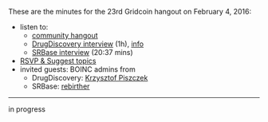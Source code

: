 These are the minutes for the 23rd Gridcoin hangout on February 4, 2016:
* listen to:
  * [community hangout](https://soundcloud.com/gridcoin-community-hangouts/023-04022017a)
  * [DrugDiscovery interview](https://soundcloud.com/gridcoin-community-hangouts/gridcoin-interview-001-drugdiscoveryhome) (1h), [info](https://steemit.com/gridcoin/@erkan/meet-the-people-behind-drugdiscovery-home)
  * [SRBase interview](https://soundcloud.com/gridcoin-community-hangouts/gridcoin-interview-003-srbase) (20:37 mins)
* [RSVP & Suggest topics](https://steemit.com/gridcoin/@cm-steem/gridcoin-community-hangout-023-4th-feb-2017-9pm-gmt-rsvp-and-suggest-topics)
* invited guests: BOINC admins from
  * DrugDiscovery: [Krzysztof Piszczek](https://steemit.com/gridcoin/@erkan/meet-the-people-behind-drugdiscovery-home)
  * SRBase: [rebirther](http://srbase.my-firewall.org/sr5/show_user.php?userid=1)


***

in progress
